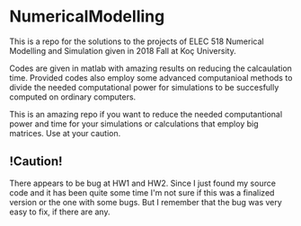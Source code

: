 # NumericalModelling
This is a repo for the solutions to the projects of ELEC 518 Numerical Modelling and Simulation given in 2018 Fall at Koç University.

Codes are given in matlab with amazing results on reducing the calcaulation time. Provided codes also employ some advanced computanioal methods to divide the needed computational power for simulations to be succesfully computed on ordinary computers.

This is an amazing repo if you want to reduce the needed computantional power and time for your simulations or calculations that employ big matrices. Use at your caution. 

## !Caution!

There appears to be bug at HW1 and HW2. Since I just found my source code and it has been quite some time I'm not sure if this was a finalized version or the one with some bugs. But I remember that the bug was very easy to fix, if there are any. 
